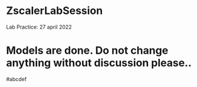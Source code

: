 # ZscalerLabSession

Lab Practice: 27 april 2022

# Models are done. Do not change anything without discussion please..

#abcdef
